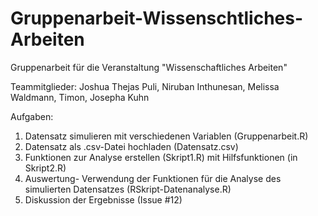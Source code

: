# Gruppenarbeit-Wissenschtliches-Arbeiten
Gruppenarbeit für die Veranstaltung "Wissenschaftliches Arbeiten"


Teammitglieder:
Joshua Thejas Puli,
Niruban Inthunesan,
Melissa Waldmann,
Timon,
Josepha Kuhn

Aufgaben:
1) Datensatz simulieren mit verschiedenen Variablen (Gruppenarbeit.R) 
2) Datensatz als .csv-Datei hochladen (Datensatz.csv)
3) Funktionen zur Analyse erstellen (Skript1.R) mit Hilfsfunktionen (in Skript2.R)
4) Auswertung- Verwendung der Funktionen für die Analyse des simulierten Datensatzes (RSkript-Datenanalyse.R)
5) Diskussion der Ergebnisse (Issue #12)



